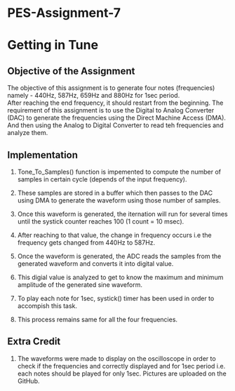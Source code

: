 # PES-Assignment-7
# Getting in Tune

## Objective of the Assignment <br/>
The objective of this assignment is to generate four notes (frequencies) namely - 440Hz, 587Hz, 659Hz and 880Hz for 1sec period.</br>
After reaching the end frequency, it should restart from the beginning. The requirement of this assignment is to use the Digital to Analog Converter</br>
(DAC) to generate the frequencies using the Direct Machine Access (DMA). And then using the Analog to Digital Converter to read teh frequencies and analyze them.

## Implementation
1) Tone_To_Samples() function is impemented to compute the number of samples in certain cycle (depends of the input frequency).</br>
2) These samples are stored in a buffer which then passes to the DAC using DMA to generate the waveform using those number of samples.</br>
3) Once this waveform is generated, the iternation will run for several times until the systick counter reaches 100 (1 count = 10 msec).</br>
4) After reaching to that value, the change in frequency occurs i.e the frequency gets changed from 440Hz to 587Hz.</br>
5) Once the waveform is generated, the ADC reads the samples from the generated waveform and converts it into digital value.</br>
6) This digial value is analyzed to get to know the maximum and minimum amplitude of the generated sine waveform.</br>
7) To play each note for 1sec, systick() timer has been used in order to accompish this task.

4) This process remains same for all the four frequencies.</br>

## Extra Credit
1) The waveforms were made to display on the oscilloscope in order to check if the frequencies and correctly displayed and for 1sec period i.e. each notes should be
played for only 1sec. Pictures are uploaded on the GitHub.










